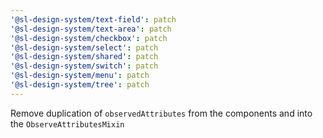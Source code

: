 ```yaml
---
'@sl-design-system/text-field': patch
'@sl-design-system/text-area': patch
'@sl-design-system/checkbox': patch
'@sl-design-system/select': patch
'@sl-design-system/shared': patch
'@sl-design-system/switch': patch
'@sl-design-system/menu': patch
'@sl-design-system/tree': patch
---
```


Remove duplication of `observedAttributes` from the components and into the `ObserveAttributesMixin`
